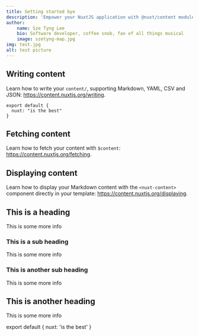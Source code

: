```yaml
---
title: Getting started bye
description: 'Empower your NuxtJS application with @nuxt/content module: write in a content/ directory and fetch your Markdown, JSON, YAML and CSV files through a MongoDB like API, acting as a Git-based Headless CMS.'
author: 
    name: Sze Tyng Lee
    bio: Software developer, coffee snob, fan of all things musical
    image: szetyng-map.jpg
img: test.jpg
alt: test picture
---
```


## Writing content

Learn how to write your `content/`, supporting Markdown, YAML, CSV and JSON: https://content.nuxtjs.org/writing.


```js[hello.js]
export default {
  nuxt: "is the best"
}
```



## Fetching content

Learn how to fetch your content with `$content`: https://content.nuxtjs.org/fetching.

## Displaying content

Learn how to display your Markdown content with the `<nuxt-content>` component directly in your template: https://content.nuxtjs.org/displaying.


## This is a heading

This is some more info

### This is a sub heading

This is some more info

### This is another sub heading

This is some more info

## This is another heading

This is some more info

export default {
  nuxt: 'is the best'
}